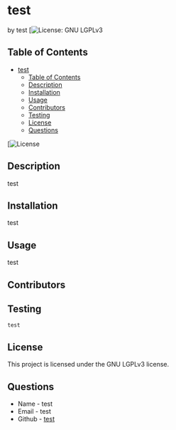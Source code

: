 # test
by test
[![License: GNU LGPLv3](https://img.shields.io/badge/License-LGPLv3-blue.svg)
## Table of Contents
- [test](#test)
  - [Table of Contents](#table-of-contents)
  - [Description](#description)
  - [Installation](#installation)
  - [Usage](#usage)
  - [Contributors](#contributors)
  - [Testing](#testing)
  - [License](#license)
  - [Questions](#questions)

[![License](https://img.shields.io/badge/License-GNU%LGPLv3-blue.svg)

## Description
test
## Installation
test
## Usage
test
## Contributors

## Testing
```
test
```

## License

This project is licensed under the GNU LGPLv3 license.

## Questions
- Name - test
- Email - test
- Github - [test](https://github.com/test/)
